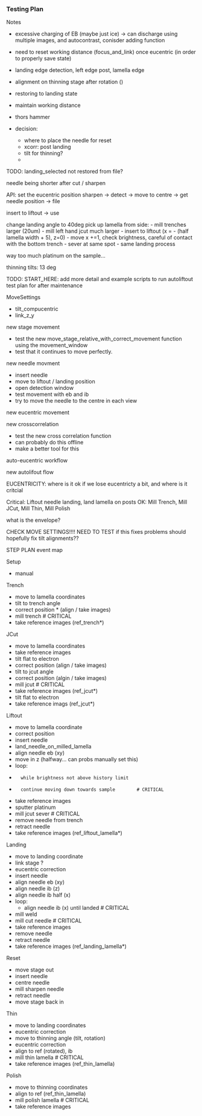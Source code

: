 ### Testing Plan


Notes

- excessive charging of EB (maybe just ice) -> can discharge using multiple images, and autocontrast, conisder adding function
- need to reset working distance (focus_and_link) once eucentric (in order to properly save state)

- landing edge detection, left edge post, lamella edge
- alignment on thinning stage after rotation ()
- restoring to landing state 
- maintain working distance
- thors hammer
- decision:
    - where to place the needle for reset
    - xcorr: post landing
    - tilt for thinning?
    - 


TODO: landing_selected not restored from file?


needle being shorter after cut / sharpen

API: set the eucentric position
sharpen -> detect -> move to centre -> get needle position -> file

insert to liftout -> use 


change landing angle to 40deg
pick up lamella from side:
    - mill trenches larger (20um)
    - mill left hand jcut much larger
    - insert to liftout (x = - (half lamella width + 5), z=0)
    - move x +=1, check brightness, careful of contact with the bottom trench 
    - sever at same spot
    - same landing process

way too much platinum on the sample...


thinning tilts: 
13 deg






TODO: START_HERE: add more detail and example scripts to run
autoliftout test plan
for after maintenance

MoveSettings
- tilt_compucentric
- link_z_y

new stage movement
- test the new move_stage_relative_with_correct_movement function using the movement_window
- test that it continues to move perfectly.

new needle movment
- insert needle
- move to liftout / landing position
- open detection window
- test movement with eb and ib
- try to move the needle to the centre in each view

new eucentric movement


new crosscorrelation
- test the new cross correlation function
- can probably do this offline
- make a better tool for this

auto-eucentric workflow

new autolifout flow



EUCENTRICITY:
where is it ok if we lose eucentricty a bit, and where is it critcial

Critical: Liftout needle landing, land lamella on posts
OK: Mill Trench, Mill JCut, Mill Thin, Mill Polish

what is the envelope?

CHECK MOVE SETTINGS!!!! NEED TO TEST if this fixes problems
should hopefully fix tilt alignments??


STEP PLAN
event map

Setup
- manual


Trench
- move to lamella coordinates         
- tilt to trench angle
- correct position * (align / take images)
- mill trench                               # CRITICAL
- take reference images (ref_trench*)

JCut
- move to lamella coordinates
- take reference images 
- tilt flat to electron
- correct position (align / take images)
- tilt to jcut angle 
- correct position (algin / take images)
- mill jcut                                 # CRITICAL
- take reference images (ref_jcut*)
- tilt flat to electron
- take reference imags (ref_jcut*)

Liftout
- move to lamella coordinate
- correct position
- insert needle
- land_needle_on_milled_lamella
-   align needle eb (xy)
-   move in z (halfway... can probs manually set this)
-   loop:
-       while brightness not above history limit
-       continue moving down towards sample        # CRITICAL
-    take reference images
- sputter platinum
- mill jcut sever                                  # CRITICAL                           
- remove needle from trench
- retract needle
- take reference images (ref_liftout_lamella*)

Landing
- move to landing coordinate
- link stage ?
- eucentric correction
- insert needle
- align needle eb (xy)
- align needle ib (z)
- align needle ib half (x)
- loop:
    - align needle ib (x) until landed        # CRITICAL
- mill weld
- mill cut needle                             # CRITICAL
- take reference images
- remove needle
- retract needle
- take reference images (ref_landing_lamella*)

Reset
- move stage out
- insert needle
- centre needle
- mill sharpen needle
- retract needle
- move stage back in

Thin
- move to landing coordinates
- eucentric correction
- move to thinning angle (tilt, rotation)
- eucentric correction
- align to ref (rotated), ib 
- mill thin lamella                              # CRITICAL
- take reference images (ref_thin_lamella)


Polish
- move to thinning coordinates
- align to ref (ref_thin_lamella)
- mill polish lamella                            # CRITICAL
- take reference images
